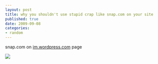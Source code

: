 ```yaml
--- 
layout: post
title: why you shouldn't use stupid crap like snap.com on your site
published: true
date: 2009-09-08
categories: 
- random
---
```


snap.com on [im.wordpress.com](http://im.wordpress.com) page

![](http://i.minus.com/jx1erkUEWNseY.jpg)

